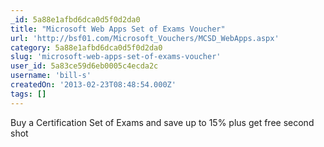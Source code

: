 ```yaml
---
_id: 5a88e1afbd6dca0d5f0d2da0
title: "Microsoft Web Apps Set of Exams Voucher"
url: 'http://bsf01.com/Microsoft_Vouchers/MCSD_WebApps.aspx'
category: 5a88e1afbd6dca0d5f0d2da0
slug: 'microsoft-web-apps-set-of-exams-voucher'
user_id: 5a83ce59d6eb0005c4ecda2c
username: 'bill-s'
createdOn: '2013-02-23T08:48:54.000Z'
tags: []
---
```


Buy a Certification Set of Exams and save up to 15% plus get free second shot
